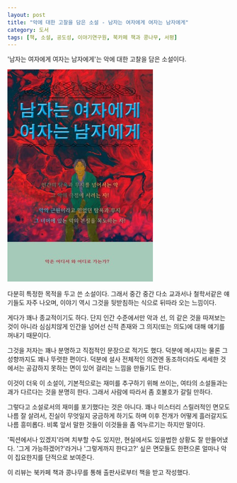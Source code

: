 ```yaml
---
layout: post
title: "악에 대한 고찰을 담은 소설 - 남자는 여자에게 여자는 남자에게"
category: 도서
tags: [책, 소설, 공도성, 이야기연구원, 북카페 책과 콩나무, 서평]
---
```


'남자는 여자에게 여자는 남자에게'는
악에 대한 고찰을 담은 소설이다.

![표지](/images/man-to-woman-woman-to-man-book-h480.jpg)

다분히 특정한 목적을 두고 쓴 소설이다.
그래서 중간 중간 다소 교과서나 철학서같은 얘기들도 자주 나오며,
이야기 역시 그것을 뒷받침하는 식으로 뒤따라 오는 느낌이다.

게다가 꽤나 종교적이기도 하다.
단지 인간 수준에서만 악과 선, 의 같은 것을 따져보는 것이 아니라
심심치않게 인간을 넘어선 신적 존재와 그 의지(또는 의도)에 대해 얘기를 꺼내기 때문이다.

그것을 저자는 꽤나 분명하고 직접적인 문장으로 적기도 했다.
덕분에 메시지는 물론 그 성향까지도 꽤나 뚜렷한 편이다.
덕분에 설사 전체적인 의견엔 동조하더라도 세세한 것에서는 공감하지 못하는 면이 있어 걸리는 느낌을 만들기도 한다.

이것이 더욱 이 소설이, 기본적으로는 재미를 추구하기 위해 쓰이는, 여타의 소설들과는 괘가 다르다는 것을 분명히 한다.
그래서 사람에 따라서 좀 호불호가 갈릴 만하다.

그렇다고 소설로서의 재미를 포기했다는 것은 아니다.
꽤나 미스터리 스릴러적인 면모도 나름 잘 살려서,
진실이 무엇일지 궁금하게 하기도 하며
이후 전개가 어떻게 흘러갈지도 나름 흥미롭다.
비록 앞서 말한 것들이 이것들을 좀 억누르기는 하지만 말이다.

'픽션에서나 있겠지'라며 치부할 수도 있지만,
현실에서도 있을법한 상황도 잘 만들어냈다.
'그게 가능하겠어?'라거나 '그렇게까지 한다고?' 싶은 면모들도
한편으론 얼마나 악이 집요한지를 단적으로 보여준다.



<div class="im im-info">
이 리뷰는 북카페 책과 콩나무를 통해 출판사로부터 책을 받고 작성했다.
</div>
